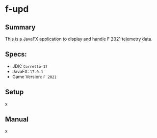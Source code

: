 # f-upd

## Summary
This is a JavaFX application to display and handle F 2021 telemetry data.

## Specs:
- JDK: ``Corretto-17``
- JavaFX: ``17.0.1``
- Game Version: ``F 2021 ``

## Setup

x

## Manual

x
